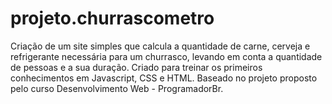 # projeto.churrascometro
Criação de um site simples que calcula a quantidade de carne, cerveja e refrigerante necessária para um churrasco, levando em conta a quantidade de pessoas e a sua duração. 
Criado para treinar os primeiros conhecimentos em Javascript, CSS e HTML. 
Baseado no projeto proposto pelo curso Desenvolvimento Web - ProgramadorBr.
